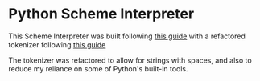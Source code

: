 # Python Scheme Interpreter

This Scheme Interpreter was built following [this guide](https://norvig.com/lispy.html)
with a refactored tokenizer following [this guide](https://craftinginterpreters.com/scanning.html)

The tokenizer was refactored to allow for strings with spaces, and also to reduce my reliance on some of Python's built-in tools.